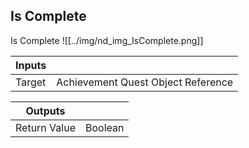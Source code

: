 ## Is Complete
Is Complete
![[../img/nd_img_IsComplete.png]]

|Inputs||
|--|--|
| Target | Achievement Quest Object Reference |

|Outputs||
|--|--|
| Return Value | Boolean |
